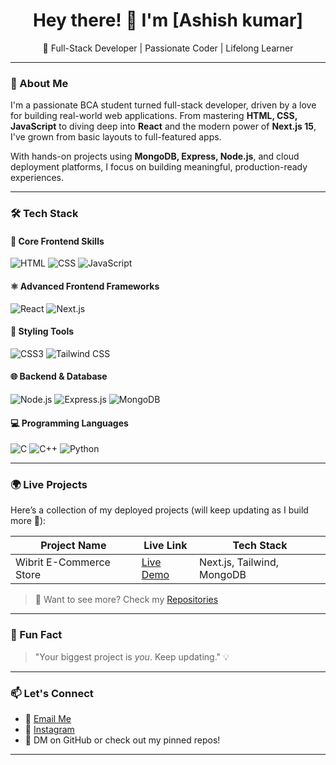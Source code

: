 <h1 align="center">Hey there! 👋 I'm [Ashish kumar]</h1>
<p align="center">🚀 Full-Stack Developer | Passionate Coder | Lifelong Learner</p>

---

### 🧠 About Me

I'm a passionate BCA student turned full-stack developer, driven by a love for building real-world web applications. From mastering **HTML, CSS, JavaScript** to diving deep into **React** and the modern power of **Next.js 15**, I've grown from basic layouts to full-featured apps.

With hands-on projects using **MongoDB, Express, Node.js**, and cloud deployment platforms, I focus on building meaningful, production-ready experiences.

---

### 🛠️ Tech Stack

#### 🚀 Core Frontend Skills  
![HTML](https://img.shields.io/badge/HTML5-E34F26?style=flat&logo=html5&logoColor=white)
![CSS](https://img.shields.io/badge/CSS3-1572B6?style=flat&logo=css3&logoColor=white)
![JavaScript](https://img.shields.io/badge/JavaScript-F7DF1E?style=flat&logo=javascript&logoColor=black)

#### ⚛️ Advanced Frontend Frameworks  
![React](https://img.shields.io/badge/React-61DAFB?style=flat&logo=react&logoColor=black)
![Next.js](https://img.shields.io/badge/Next.js-000000?style=flat&logo=nextdotjs&logoColor=white)

#### 🎨 Styling Tools  
![CSS3](https://img.shields.io/badge/Medium--Level-CSS-blue?style=flat)
![Tailwind CSS](https://img.shields.io/badge/Tailwind_CSS-38B2AC?style=flat&logo=tailwind-css&logoColor=white)

#### 🌐 Backend & Database  
![Node.js](https://img.shields.io/badge/Node.js-339933?style=flat&logo=node-dot-js&logoColor=white)
![Express.js](https://img.shields.io/badge/Express.js-000000?style=flat&logo=express&logoColor=white)
![MongoDB](https://img.shields.io/badge/MongoDB-47A248?style=flat&logo=mongodb&logoColor=white)

#### 💻 Programming Languages  
![C](https://img.shields.io/badge/C-00599C?style=flat&logo=c&logoColor=white)
![C++](https://img.shields.io/badge/C++-00599C?style=flat&logo=cplusplus&logoColor=white)
![Python](https://img.shields.io/badge/Python-learning-informational?style=flat&logo=python&logoColor=white)

---

### 🌍 Live Projects

Here’s a collection of my deployed projects (will keep updating as I build more 🚀):

| Project Name           | Live Link                                 | Tech Stack                      |
|------------------------|--------------------------------------------|----------------------------------|
| Wibrit E-Commerce Store| [Live Demo](https://wibrit-an-e-commerce-store.vercel.app/)     | Next.js, Tailwind, MongoDB       |


> 📝 Want to see more? Check my [Repositories](https://github.com/Ashcodes69?tab=repositories)

---

### 📌 Fun Fact

> "Your biggest project is *you*. Keep updating." 💡

---

### 📫 Let's Connect

- 📧 [Email Me](mailto:ns730106.com)
- 📸 [Instagram](https://www.instagram.com/ig_aashu0p)
- 💬 DM on GitHub or check out my pinned repos!
---

